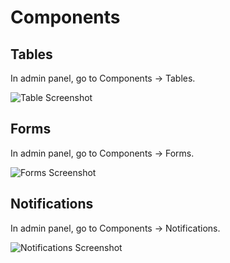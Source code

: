 
# Components


## Tables

In admin panel, go to Components -> Tables.

![Table Screenshot](/images/table.png)

## Forms
In admin panel, go to Components -> Forms.

![Forms Screenshot](/images/form.png)


## Notifications
In admin panel, go to Components -> Notifications.

![Notifications Screenshot](/images/notification.png)





